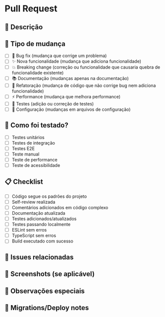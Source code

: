 # Pull Request

## 📝 Descrição
<!-- Descrição clara e concisa das mudanças -->

## 🔄 Tipo de mudança
- [ ] 🐛 Bug fix (mudança que corrige um problema)
- [ ] ✨ Nova funcionalidade (mudança que adiciona funcionalidade)
- [ ] 💥 Breaking change (correção ou funcionalidade que causaria quebra de funcionalidade existente)
- [ ] 📚 Documentação (mudanças apenas na documentação)
- [ ] 🎨 Refatoração (mudança de código que não corrige bug nem adiciona funcionalidade)
- [ ] ⚡ Performance (mudança que melhora performance)
- [ ] 🧪 Testes (adição ou correção de testes)
- [ ] 🔧 Configuração (mudanças em arquivos de configuração)

## 🧪 Como foi testado?
<!-- Descreva os testes realizados para verificar suas mudanças -->

- [ ] Testes unitários
- [ ] Testes de integração  
- [ ] Testes E2E
- [ ] Teste manual
- [ ] Teste de performance
- [ ] Teste de acessibilidade

## 📋 Checklist
- [ ] Código segue os padrões do projeto
- [ ] Self-review realizada
- [ ] Comentários adicionados em código complexo
- [ ] Documentação atualizada
- [ ] Testes adicionados/atualizados
- [ ] Testes passando localmente
- [ ] ESLint sem erros
- [ ] TypeScript sem erros
- [ ] Build executado com sucesso

## 🔗 Issues relacionadas
<!-- Liste as issues relacionadas usando "Fixes #123" ou "Closes #123" -->

## 📸 Screenshots (se aplicável)
<!-- Adicione screenshots para mudanças visuais -->

## 🚨 Observações especiais
<!-- Qualquer informação adicional importante para os revisores -->

## 🔄 Migrations/Deploy notes
<!-- Instruções especiais para deploy ou migrações necessárias -->